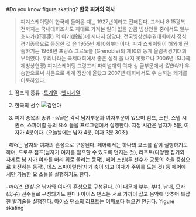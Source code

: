 #Do you know figure skating?
**한국 피겨의 역사**
>피겨스케이팅이 한국에 들어온 때는 1927년이라고 전해진다. 그러나 8·15광복 전까지는 
국내대회조차도 제대로 가져본 일이 없을 만큼 빙상인들 중에서도 일부 호사가(好事家)
의 여기(餘技)에 지나지 않았다. 전국빙상선수권대회에서 정식 경기종목으로 등장한 것
은 1955년 제10회부터이다. 피겨 스케이팅이 해외에 진출하기는 1968년 프랑스 그르노블
(Grenoble)의 제10회 동계 올림픽경기대회부터였다. 우리나라는 국제대회에서 좋은 성적
을 내지 못했으나 2006년 ISU(국제빙상연맹) 피겨스케이팅 그랑프리 파이널대회 여자 싱
글부문에서 *김연아*가 우승함으로써 처음으로 세계 정상에 올랐고 2007년 대회에서도 우
승하는 쾌거를 이룩하였다.

1. 점프의 종류
-[토계열](http://blog.daum.net/psjhome/50)
-[엣지게열](http://blog.daum.net/psjhome/51)

2. 한국의 선수
![김연아](http://kinimage.naver.net/20150213_184/1423833932417nuE3T_JPEG/Hoyt-2009-0204.jpg?type=w620)

3. 피겨 종목의 종류
-*싱글*은 각각 남자부문과 여자부문이 있으며 점프, 스핀, 스텝 시퀀스, 스파이럴 등의 요소
들을 프로그램에서 실행한다. 지정 시간은 남자가 5분, 여자가 4분이다. (오늘날에는 남자
4분, 여자 3분 30초)

-*페어*는 남자와 여자의 혼성으로 구성된다. 페어에서는 하나의 요소를 같이 실행하기도 하며, 
드로우 점프(남자가 여자를 점프할 수 있도록 던지는 것), 리프트(다양한 잡기와 자세로 남
자가 여자를 머리 위로 올리는 동작), 페어 스핀(두 선수가 공통의 축을 중심으로 회전하는
동작), 데스 스파이럴(남자가 축이 되고 여자가 주위를 도는 것) 등 페어에서만 가능한 요
소들을 실행하기도 한다.

-*아이스 댄싱*-은 남자와 여자의 혼성으로 구성된다. (이 때문에 부부, 부녀, 남매, 모자 (母子) 
선수들로 구성되기도 한다.) 아이스 댄스는 서로 가까이 잡고 음악에 맞추어 복잡한 발기술을
실행한다. 아이스 댄스의 리프트는 어깨보다 높으면 안된다.
\`figure skating\`

